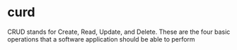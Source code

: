 # curd
CRUD stands for Create, Read, Update, and Delete. These are the four basic operations that a software application should be able to perform
